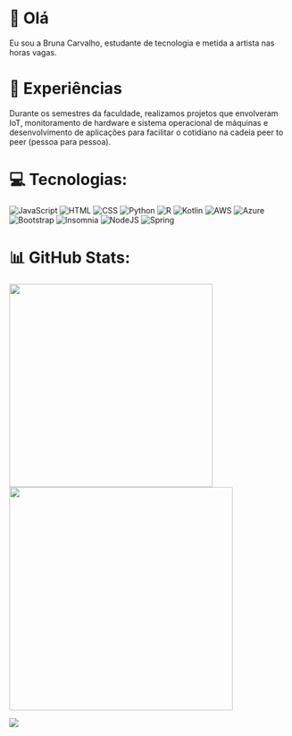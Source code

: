 # 👋 Olá

Eu sou a Bruna Carvalho, estudante de tecnologia e metida a artista nas horas vagas. 


# 🚀 Experiências

Durante os semestres da faculdade, realizamos projetos que envolveram IoT, monitoramento de hardware e sistema operacional de máquinas e desenvolvimento de aplicações para facilitar o cotidiano na cadeia peer to peer (pessoa para pessoa). </br> 



# 💻 Tecnologias:

![JavaScript](https://img.shields.io/badge/javascript-%23323330.svg?style=for-the-badge&logo=javascript&logoColor=%23F7DF1E) ![HTML](https://img.shields.io/badge/html-%23E34F26.svg?style=for-the-badge&logo=html5&logoColor=white) ![CSS](https://img.shields.io/badge/css-%231572B6.svg?style=for-the-badge&logo=css3&logoColor=white) ![Python](https://img.shields.io/badge/python-3670A0?style=for-the-badge&logo=python&logoColor=ffdd54) ![R](https://img.shields.io/badge/r-%23276DC3.svg?style=for-the-badge&logo=r&logoColor=white) ![Kotlin](https://img.shields.io/badge/kotlin-%237F52FF.svg?style=for-the-badge&logo=kotlin&logoColor=white) ![AWS](https://img.shields.io/badge/AWS-%23FF9900.svg?style=for-the-badge&logo=amazon-aws&logoColor=white) ![Azure](https://img.shields.io/badge/azure-%230072C6.svg?style=for-the-badge&logo=microsoftazure&logoColor=white)  ![Bootstrap](https://img.shields.io/badge/bootstrap-%238511FA.svg?style=for-the-badge&logo=bootstrap&logoColor=white) ![Insomnia](https://img.shields.io/badge/Insomnia-black?style=for-the-badge&logo=insomnia&logoColor=5849BE) ![NodeJS](https://img.shields.io/badge/node.js-6DA55F?style=for-the-badge&logo=node.js&logoColor=white) ![Spring](https://img.shields.io/badge/spring-%236DB33F.svg?style=for-the-badge&logo=spring&logoColor=white)



# 📊 GitHub Stats:

<img src="https://github-readme-stats-wheat-two-53.vercel.app/api?username=boocarvalho&theme=neon&hide_border=false&include_all_commits=false&count_private=false"  width="364px" />                    <img src="https://github-readme-streak-stats.herokuapp.com/?user=boocarvalho&theme=neon&hide_border=false"  width="400px" />

![](https://github-readme-stats-wheat-two-53.vercel.app/api/top-langs/?username=boocarvalho&theme=neon&hide_border=false&include_all_commits=false&count_private=false&layout=compact)


